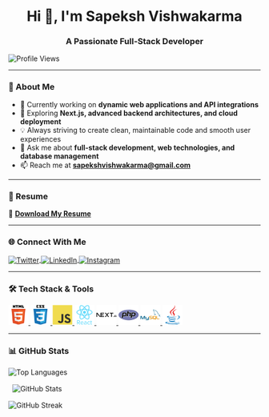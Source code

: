 <h1 align="center">Hi 👋, I'm Sapeksh Vishwakarma</h1>
<h3 align="center">A Passionate Full-Stack Developer</h3>

<p align="left">
  <img src="https://komarev.com/ghpvc/?username=sapeksh123&label=Profile%20views&color=0e75b6&style=flat" alt="Profile Views" />
</p>

---

### 🚀 About Me
- 🔭 Currently working on **dynamic web applications and API integrations**
- 🌱 Exploring **Next.js, advanced backend architectures, and cloud deployment**
- 💡 Always striving to create clean, maintainable code and smooth user experiences
- 💬 Ask me about **full-stack development, web technologies, and database management**
- 📫 Reach me at **sapekshvishwakarma@gmail.com**

---

### 📄 Resume
📌 **[Download My Resume](https://drive.google.com/file/d/1tw8ChTt21wbnihLqZOocWRkFgXA0fohs/view?usp=drive_link)**

---

### 🌐 Connect With Me
<p align="left">
  <a href="https://twitter.com/sapeksh6124" target="_blank">
    <img align="center" src="https://raw.githubusercontent.com/rahuldkjain/github-profile-readme-generator/master/src/images/icons/Social/twitter.svg" alt="Twitter" height="30" width="40" />
  </a>
  <a href="https://www.linkedin.com/in/sapeksh-vishwakarma-6124v/" target="_blank">
    <img align="center" src="https://raw.githubusercontent.com/rahuldkjain/github-profile-readme-generator/master/src/images/icons/Social/linked-in-alt.svg" alt="LinkedIn" height="30" width="40" />
  </a>
  <a href="https://instagram.com/_official_sapeksh_" target="_blank">
    <img align="center" src="https://raw.githubusercontent.com/rahuldkjain/github-profile-readme-generator/master/src/images/icons/Social/instagram.svg" alt="Instagram" height="30" width="40" />
  </a>
</p>

---

### 🛠 Tech Stack & Tools
<p align="left">
  <a href="https://developer.mozilla.org/en-US/docs/Web/HTML" target="_blank">
    <img src="https://raw.githubusercontent.com/devicons/devicon/master/icons/html5/html5-original-wordmark.svg" alt="HTML5" width="40" height="40"/>
  </a>
  <a href="https://developer.mozilla.org/en-US/docs/Web/CSS" target="_blank">
    <img src="https://raw.githubusercontent.com/devicons/devicon/master/icons/css3/css3-original-wordmark.svg" alt="CSS3" width="40" height="40"/>
  </a>
  <a href="https://developer.mozilla.org/en-US/docs/Web/JavaScript" target="_blank">
    <img src="https://raw.githubusercontent.com/devicons/devicon/master/icons/javascript/javascript-original.svg" alt="JavaScript" width="40" height="40"/>
  </a>
  <a href="https://react.dev/" target="_blank">
    <img src="https://raw.githubusercontent.com/devicons/devicon/master/icons/react/react-original-wordmark.svg" alt="React.js" width="40" height="40"/>
  </a>
  <a href="https://nextjs.org/" target="_blank">
    <img src="https://raw.githubusercontent.com/devicons/devicon/master/icons/nextjs/nextjs-original-wordmark.svg" alt="Next.js" width="40" height="40"/>
  </a>
  <a href="https://www.php.net/" target="_blank">
    <img src="https://raw.githubusercontent.com/devicons/devicon/master/icons/php/php-original.svg" alt="PHP" width="40" height="40"/>
  </a>
  <a href="https://www.mysql.com/" target="_blank">
    <img src="https://raw.githubusercontent.com/devicons/devicon/master/icons/mysql/mysql-original-wordmark.svg" alt="MySQL" width="40" height="40"/>
  </a>
  <a href="https://www.java.com" target="_blank">
    <img src="https://raw.githubusercontent.com/devicons/devicon/master/icons/java/java-original.svg" alt="Java" width="40" height="40"/>
  </a>
</p>

---

### 📊 GitHub Stats
<p align="left">
  <img align="center" src="https://github-readme-stats.vercel.app/api/top-langs?username=sapeksh123&show_icons=true&locale=en&layout=compact" alt="Top Languages" />
</p>

<p>&nbsp;
  <img align="center" src="https://github-readme-stats.vercel.app/api?username=sapeksh123&show_icons=true&locale=en" alt="GitHub Stats" />
</p>

<p>
  <img align="center" src="https://github-readme-streak-stats.herokuapp.com/?user=sapeksh123&" alt="GitHub Streak" />
</p>

